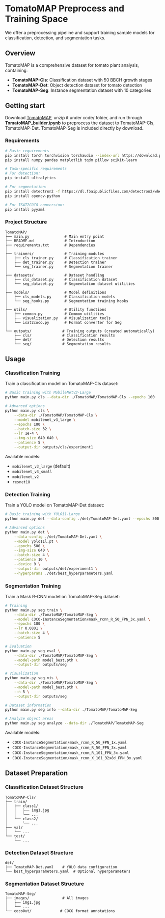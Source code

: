 # TomatoMAP Preprocess and Training Space

We offer a preprocessing pipeline and support training sample models for classification, detection, and segmentation tasks.

## Overview

TomatoMAP is a comprehensive dataset for tomato plant analysis, containing:
- **TomatoMAP-Cls**: Classification dataset with 50 BBCH growth stages
- **TomatoMAP-Det**: Object detection dataset for tomato detection
- **TomatoMAP-Seg**: Instance segmentation dataset with 10 categories

## Getting start
Download [TomatoMAP](https://doi.ipk-gatersleben.de/DOI/89386758-8bfd-41ca-aa9c-ee363e9d94c9/073051f0-b05e-4b43-a9cd-0435fe7cd913/2/1847940088), unzip it under code/ folder, and run through **TomatoMAP_builder.ipynb** to preprocess the dataset to TomatoMAP-Cls, TomatoMAP-Det. TomatoMAP-Seg is included directly by download. 

### Requirements

```bash
# Basic requirements
pip install torch torchvision torchaudio --index-url https://download.pytorch.org/whl/cu118
pip install numpy pandas matplotlib tqdm pillow scikit-learn

# Task-specific requirements
# For detection:
pip install ultralytics

# For segmentation:
pip install detectron2 -f https://dl.fbaipublicfiles.com/detectron2/wheels/cu118/torch2.0/index.html
pip install opencv-python

# For ISAT2COCO conversion:
pip install pyyaml
```

### Project Structure

```
TomatoMAP/
├── main.py                # Main entry point
├── README.md              # Introduction
├── requirements.txt       # Dependencies
│
├── trainers/              # Training modules
│   ├── cls_trainer.py     # Classification trainer
│   ├── det_trainer.py     # Detection trainer
│   └── seg_trainer.py     # Segmentation trainer
│
├── datasets/              # Dataset handling
│   ├── cls_dataset.py     # Classification dataset
│   └── seg_dataset.py     # Segmentation dataset utilities
│
├── models/                # Model definitions
│   ├── cls_models.py      # Classification models
│   └── seg_hooks.py       # Segmentation training hooks
│
├── utils/                 # Utility functions
│   ├── common.py          # Common utilities
│   ├── visualization.py   # Visualization tools
│   └── isat2coco.py       # Format converter for Seg
│
└── outputs/              # Training outputs (created automatically)
    ├── cls/              # Classification results
    ├── det/              # Detection results
    └── seg/              # Segmentation results
```

## Usage

### Classification Training

Train a classification model on TomatoMAP-Cls dataset:

```bash
# Basic training with MobileNetV3-Large
python main.py cls --data-dir ./TomatoMAP/TomatoMAP-Cls --epochs 100

# Advanced options
python main.py cls \
    --data-dir ./TomatoMAP/TomatoMAP-Cls \
    --model mobilenet_v3_large \
    --epochs 100 \
    --batch-size 32 \
    --lr 1e-4 \
    --img-size 640 640 \
    --patience 5 \
    --output-dir outputs/cls/experiment1
```

Available models:
- `mobilenet_v3_large` (default)
- `mobilenet_v3_small`
- `mobilenet_v2`
- `resnet18`

### Detection Training

Train a YOLO model on TomatoMAP-Det dataset:

```bash
# Basic training with YOLO11-Large
python main.py det --data-config ./det/TomatoMAP-Det.yaml --epochs 500

# Advanced options
python main.py det \
    --data-config ./det/TomatoMAP-Det.yaml \
    --model yolo11l.pt \
    --epochs 500 \
    --img-size 640 \
    --batch-size 4 \
    --patience 10 \
    --device 0 \
    --output-dir outputs/det/experiment1 \
    --hyperparams ./det/best_hyperparameters.yaml
```

### Segmentation Training

Train a Mask R-CNN model on TomatoMAP-Seg dataset:

```bash
# Training
python main.py seg train \
    --data-dir ./TomatoMAP/TomatoMAP-Seg \
    --model COCO-InstanceSegmentation/mask_rcnn_R_50_FPN_3x.yaml \
    --epochs 100 \
    --lr 0.0001 \
    --batch-size 4 \
    --patience 5

# Evaluation
python main.py seg eval \
    --data-dir ./TomatoMAP/TomatoMAP-Seg \
    --model-path model_best.pth \
    --output-dir outputs/seg

# Visualization
python main.py seg vis \
    --data-dir ./TomatoMAP/TomatoMAP-Seg \
    --model-path model_best.pth \
    --n 5 \
    --output-dir outputs/seg

# Dataset information
python main.py seg info --data-dir ./TomatoMAP/TomatoMAP-Seg

# Analyze object areas
python main.py seg analyze --data-dir ./TomatoMAP/TomatoMAP-Seg
```

Available models:
- `COCO-InstanceSegmentation/mask_rcnn_R_50_FPN_1x.yaml`
- `COCO-InstanceSegmentation/mask_rcnn_R_50_FPN_3x.yaml`
- `COCO-InstanceSegmentation/mask_rcnn_R_101_FPN_3x.yaml`
- `COCO-InstanceSegmentation/mask_rcnn_X_101_32x8d_FPN_3x.yaml`

## Dataset Preparation

### Classification Dataset Structure
```
TomatoMAP-Cls/
├── train/
│   ├── class1/
│   │   ├── img1.jpg
│   │   └── ...
│   └── class2/
│       └── ...
├── val/
│   └── ...
└── test/
    └── ...
```

### Detection Dataset Structure
```
det/
├── TomatoMAP-Det.yaml    # YOLO data configuration
└── best_hyperparameters.yaml  # Optional hyperparameters
```

### Segmentation Dataset Structure
```
TomatoMAP-Seg/
├── images/               # All images
│   ├── img1.jpg
│   └── ...
└── cocoOut/             # COCO format annotations
